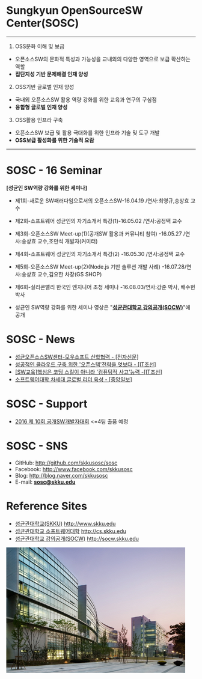 # **Sungkyun OpenSourceSW Center(SOSC)**

**********************************************************************************

1. OSS문화 이해 및 보급
 - 오픈소스SW의 문화적 특성과 가능성을 교내외의 다양한 영역으로 보급 확산하는 역할
 - **집단지성 기반 문제해결 인재 양성**
2. OSS기반 글로벌 인재 양성
 - 국내외 오픈소스SW 활용 역량 강화를 위한 교육과 연구의 구심점
 - **융합형 글로벌 인재 양성**
3. OSS활용 인프라 구축
 - 오픈소스SW 보급 및 활용 극대화를 위한 인프라 기술 및 도구 개발
 - **OSS보급 활성화를 위한 기술적 요람**

**********************************************************************************

# SOSC - 16 Seminar
  **[성균인 SW역량 강화를 위한 세미나]**
* 제1회-새로운 SW패러다임으로서의 오픈소스SW-16.04.19 /연사:최영규,송상효 교수
* 제2회-소프트웨어 성균인의 자기소개서 특강(1)-16.05.02 /연사:공정택 교수
* 제3회-오픈소스SW Meet-up(1)(공개SW 활용과 커뮤니티 참여) -16.05.27 /연사:송상효 교수,조만석 개발자(커미터)
* 제4회-소프트웨어 성균인의 자기소개서 특강(2) -16.05.30 /연사:공정택 교수
* 제5회-오픈소스SW Meet-up(2)(Node.js 기반 솔루션 개발 사례) -16.07.28/연사:송상효 교수,김요한 차장(GS SHOP)
* 제6회-실리콘밸리 한국인 엔지니어 초청 세미나 -16.08.03/연사:강준 박사, 배수현 박사

* 성균인 SW역량 강화를 위한 세미나 영상은 "**[성균관대학교 강의공개(SOCW)](http://socw.skku.edu)**"에 공개

# SOSC - News
* [성균오픈소스SW센터-모우소프트 산학협력 - [전자신문]](http://www.etnews.com/20160429000257)
* [성공적인 클라우드 구축 위한 '오픈스택'전략을 엿보다 - [IT조선]](http://it.chosun.com/news/article.html?no=2819033)
* [[SW교육]핵심은 코딩 스킬이 아니라 '컴퓨팅적 사고'능력 -[IT조선]](http://it.chosun.com/news/article.html?no=2820617)
* [소프트웨어대학 차세대 글로벌 리더 육성 - [중앙일보]](http://news.joins.com/article/20362380)

# SOSC - Support
* [2016 제 10회 공개SW개발자대회](http://project.oss.kr) <=4팀 출품 예정

# SOSC - SNS
* GitHub:  http://github.com/skkusosc/sosc
* Facebook:  http://www.facebook.com/skkusosc
* Blog: http://blog.naver.com/skkusosc
* E-mail:  **sosc@skku.edu**

# Reference Sites
* [성균관대학교(SKKU)](http://www.skku.edu) http://www.skku.edu
* [성균관대학교 소프트웨어대학](http://cs.skku.edu) http://cs.skku.edu
* [성균관대학교 강의공개(SOCW)](http://socw.skku.edu) http://socw.skku.edu



![SOSC](SOSC.jpg)
